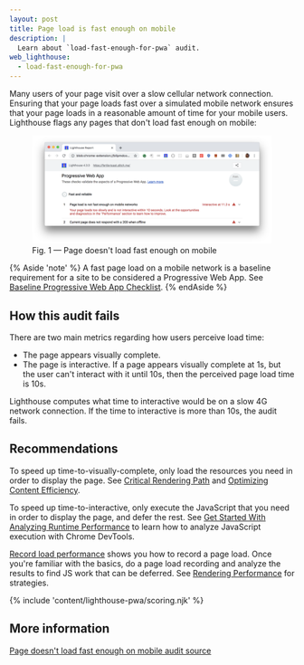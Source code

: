 ```yaml
---
layout: post
title: Page load is fast enough on mobile
description: |
  Learn about `load-fast-enough-for-pwa` audit.
web_lighthouse:
  - load-fast-enough-for-pwa
---
```


Many users of your page visit over a slow cellular network connection. 
Ensuring that your page loads fast over a simulated mobile network
ensures that your page loads in a reasonable amount of time for your mobile
users.
Lighthouse flags any pages that don't load fast enough on mobile:

<figure class="w-figure">
  <img class="w-screenshot w-screenshot--filled" src="load-fast-enough-for-pwa.png" alt="Lighthouse audit showing page doesn't load fast enough on mobile">
  <figcaption class="w-figcaption">
    Fig. 1 — Page doesn't load fast enough on mobile
  </figcaption>
</figure>

{% Aside 'note' %}
A fast page load on a mobile network is a baseline requirement for a site
to be considered a Progressive Web App. See [Baseline Progressive Web App
Checklist](https://developers.google.com/web/progressive-web-apps/checklist#baseline).
{% endAside %}

## How this audit fails

There are two main metrics regarding how users perceive load time:

- The page appears visually complete.
- The page is interactive. If a page appears visually complete at 1s,
but the user can't interact with it until 10s,
then the perceived page load time is 10s.

Lighthouse computes what time to interactive would be on a slow 4G network 
connection. If the time to interactive is more than 10s, the audit fails.

## Recommendations

To speed up time-to-visually-complete, only load the resources you need in order
to display the page.
See
[Critical Rendering Path](https://developers.google.com/web/fundamentals/performance/critical-rendering-path/) and 
[Optimizing Content Efficiency](/web/fundamentals/performance/optimizing-content-efficiency/).

To speed up time-to-interactive, only execute the JavaScript that you need in
order to display the page, and defer the rest.
See
[Get Started With Analyzing
Runtime Performance](https://developers.google.com/web/tools/chrome-devtools/evaluate-performance/)
to learn how to analyze JavaScript execution with Chrome DevTools.

[Record load performance](/web/tools/chrome-devtools/evaluate-performance/reference#record-load)
shows you how to record a page load.
Once you're familiar with the basics,
do a page load recording and analyze the results to find JS work that can be deferred.
See
[Rendering Performance](https://developers.google.com/web/fundamentals/performance/rendering/) for strategies.

{% include 'content/lighthouse-pwa/scoring.njk' %}

## More information

[Page doesn't load fast enough on mobile audit source](https://github.com/GoogleChrome/lighthouse/blob/master/lighthouse-core/audits/load-fast-enough-for-pwa.js)